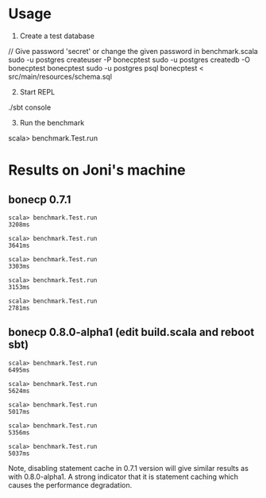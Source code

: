 # Usage

1. Create a test database

// Give password 'secret' or change the given password in benchmark.scala
sudo -u postgres createuser -P bonecptest 
sudo -u postgres createdb -O bonecptest bonecptest
sudo -u postgres psql bonecptest < src/main/resources/schema.sql

2. Start REPL

./sbt console

3. Run the benchmark

scala> benchmark.Test.run

# Results on Joni's machine

## bonecp 0.7.1

    scala> benchmark.Test.run
    3208ms

    scala> benchmark.Test.run
    3641ms

    scala> benchmark.Test.run
    3303ms

    scala> benchmark.Test.run
    3153ms

    scala> benchmark.Test.run
    2781ms

## bonecp 0.8.0-alpha1 (edit build.scala and reboot sbt)

    scala> benchmark.Test.run
    6495ms

    scala> benchmark.Test.run
    5624ms

    scala> benchmark.Test.run
    5017ms

    scala> benchmark.Test.run
    5356ms

    scala> benchmark.Test.run
    5037ms

Note, disabling statement cache in 0.7.1 version will give similar results as with 0.8.0-alpha1. A strong indicator that it is statement caching which causes the performance degradation.

